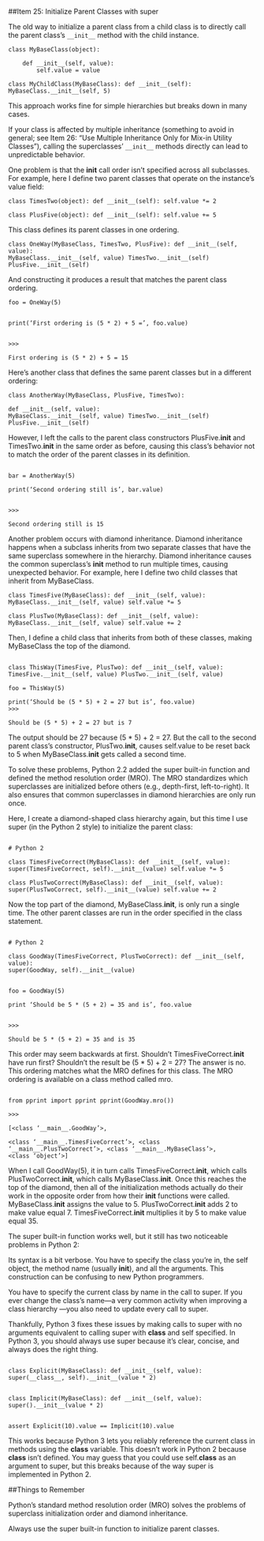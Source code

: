 ##Item 25: Initialize Parent Classes with superThe old way to initialize a parent class from a child class is to directly call the parent class’s `__init__` method with the child instance.```class MyBaseClass(object):    def __init__(self, value):         self.value = valueclass MyChildClass(MyBaseClass): def __init__(self):MyBaseClass.__init__(self, 5)```This approach works fine for simple hierarchies but breaks down in many cases.If your class is affected by multiple inheritance (something to avoid in general; see Item 26: “Use Multiple Inheritance Only for Mix-in Utility Classes”), calling the superclasses’ `__init__` methods directly can lead to unpredictable behavior.One problem is that the __init__ call order isn’t specified across all subclasses. For example, here I define two parent classes that operate on the instance’s value field:```class TimesTwo(object): def __init__(self): self.value *= 2class PlusFive(object): def __init__(self): self.value += 5```This class defines its parent classes in one ordering. ```class OneWay(MyBaseClass, TimesTwo, PlusFive): def __init__(self, value):MyBaseClass.__init__(self, value) TimesTwo.__init__(self) PlusFive.__init__(self)```And constructing it produces a result that matches the parent class ordering. ```foo = OneWay(5)print(‘First ordering is (5 * 2) + 5 =’, foo.value)>>>First ordering is (5 * 2) + 5 = 15```Here’s another class that defines the same parent classes but in a different ordering: ```class AnotherWay(MyBaseClass, PlusFive, TimesTwo): def __init__(self, value):MyBaseClass.__init__(self, value) TimesTwo.__init__(self) PlusFive.__init__(self)```However, I left the calls to the parent class constructors PlusFive.__init__ and TimesTwo.__init__ in the same order as before, causing this class’s behavior not to match the order of the parent classes in its definition.```bar = AnotherWay(5)print(‘Second ordering still is’, bar.value)>>>Second ordering still is 15```Another problem occurs with diamond inheritance. Diamond inheritance happens when a subclass inherits from two separate classes that have the same superclass somewhere in the hierarchy. Diamond inheritance causes the common superclass’s __init__ method to run multiple times, causing unexpected behavior. For example, here I define two child classes that inherit from MyBaseClass.```class TimesFive(MyBaseClass): def __init__(self, value):MyBaseClass.__init__(self, value) self.value *= 5class PlusTwo(MyBaseClass): def __init__(self, value):MyBaseClass.__init__(self, value) self.value += 2```Then, I define a child class that inherits from both of these classes, making MyBaseClass the top of the diamond.```class ThisWay(TimesFive, PlusTwo): def __init__(self, value):TimesFive.__init__(self, value) PlusTwo.__init__(self, value)foo = ThisWay(5)print(‘Should be (5 * 5) + 2 = 27 but is’, foo.value)>>>Should be (5 * 5) + 2 = 27 but is 7```The output should be 27 because (5 * 5) + 2 = 27. But the call to the second parent class’s constructor, PlusTwo.__init__, causes self.value to be reset back to 5 when MyBaseClass.__init__ gets called a second time.To solve these problems, Python 2.2 added the super built-in function and defined the method resolution order (MRO). The MRO standardizes which superclasses are initialized before others (e.g., depth-first, left-to-right). It also ensures that common superclasses in diamond hierarchies are only run once.Here, I create a diamond-shaped class hierarchy again, but this time I use super (in the Python 2 style) to initialize the parent class:```# Python 2class TimesFiveCorrect(MyBaseClass): def __init__(self, value):super(TimesFiveCorrect, self).__init__(value) self.value *= 5class PlusTwoCorrect(MyBaseClass): def __init__(self, value):super(PlusTwoCorrect, self).__init__(value) self.value += 2```Now the top part of the diamond, MyBaseClass.__init__, is only run a single time. The other parent classes are run in the order specified in the class statement.```# Python 2class GoodWay(TimesFiveCorrect, PlusTwoCorrect): def __init__(self, value):super(GoodWay, self).__init__(value)foo = GoodWay(5)print ‘Should be 5 * (5 + 2) = 35 and is’, foo.value>>>Should be 5 * (5 + 2) = 35 and is 35```This order may seem backwards at first. Shouldn’t TimesFiveCorrect.__init__ have run first? Shouldn’t the result be (5 * 5) + 2 = 27? The answer is no. This ordering matches what the MRO defines for this class. The MRO ordering is available on a class method called mro.```from pprint import pprint pprint(GoodWay.mro())>>>[<class ‘__main__.GoodWay’>,<class ‘__main__.TimesFiveCorrect’>, <class ‘__main__.PlusTwoCorrect’>, <class ‘__main__.MyBaseClass’>,<class ‘object’>]```When I call GoodWay(5), it in turn calls TimesFiveCorrect.__init__, which calls PlusTwoCorrect.__init__, which calls MyBaseClass.__init__. Once this reaches the top of the diamond, then all of the initialization methods actually do their work in the opposite order from how their __init__ functions were called. MyBaseClass.__init__ assigns the value to 5. PlusTwoCorrect.__init__ adds 2 to make value equal 7. TimesFiveCorrect.__init__ multiplies it by 5 to make value equal 35.The super built-in function works well, but it still has two noticeable problems in Python 2:Its syntax is a bit verbose. You have to specify the class you’re in, the self object, the method name (usually __init__), and all the arguments. This construction can be confusing to new Python programmers.You have to specify the current class by name in the call to super. If you ever change the class’s name—a very common activity when improving a class hierarchy —you also need to update every call to super.Thankfully, Python 3 fixes these issues by making calls to super with no arguments equivalent to calling super with __class__ and self specified. In Python 3, you should always use super because it’s clear, concise, and always does the right thing.```class Explicit(MyBaseClass): def __init__(self, value):super(__class__, self).__init__(value * 2)class Implicit(MyBaseClass): def __init__(self, value):super().__init__(value * 2)assert Explicit(10).value == Implicit(10).value```This works because Python 3 lets you reliably reference the current class in methods using the __class__ variable. This doesn’t work in Python 2 because __class__ isn’t defined. You may guess that you could use self.__class__ as an argument to super, but this breaks because of the way super is implemented in Python 2.##Things to RememberPython’s standard method resolution order (MRO) solves the problems of superclass initialization order and diamond inheritance.Always use the super built-in function to initialize parent classes.